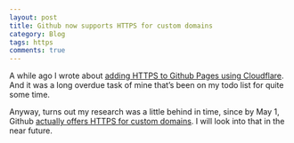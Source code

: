 ```yaml
---
layout: post
title: Github now supports HTTPS for custom domains
category: Blog
tags: https
comments: true
---
```


A while ago I wrote about [adding HTTPS to Github Pages using Cloudflare](https://www.pekkos.com/blog/migrating-to-https/). And it was a long overdue task of mine that’s been on my todo list for quite some time.

Anyway, turns out my research was a little behind in time, since by May 1, Github [actually offers HTTPS for custom domains](https://blog.github.com/2018-05-01-github-pages-custom-domains-https/). I will look into that in the near future.